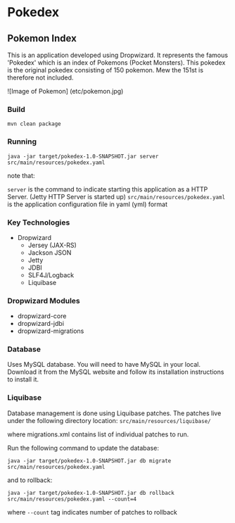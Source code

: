 # Pokedex

## Pokemon Index

This is an application developed using Dropwizard. It represents the famous 'Pokedex' which is an index of Pokemons (Pocket Monsters). 
This pokedex is the original pokedex consisting of 150 pokemon. Mew the 151st is therefore not included.

![Image of Pokemon]
(etc/pokemon.jpg)

### Build 

```
mvn clean package
```

### Running

```
java -jar target/pokedex-1.0-SNAPSHOT.jar server src/main/resources/pokedex.yaml
```

note that:

`server` is the command to indicate starting this application as a HTTP Server. (Jetty HTTP Server is started up)
`src/main/resources/pokedex.yaml` is the application configuration file in yaml (yml) format


### Key Technologies

- Dropwizard
    - Jersey (JAX-RS)
    - Jackson JSON
    - Jetty
    - JDBI
    - SLF4J/Logback
    - Liquibase

### Dropwizard Modules

- dropwizard-core
- dropwizard-jdbi
- dropwizard-migrations

### Database

Uses MySQL database. You will need to have MySQL in your local. Download it from the MySQL website and follow its installation instructions to install it. 

### Liquibase

Database management is done using Liquibase patches. The patches live under the following directory location:
`src/main/resources/liquibase/`

where migrations.xml contains list of individual patches to run.

Run the following command to update the database:

```
java -jar target/pokedex-1.0-SNAPSHOT.jar db migrate src/main/resources/pokedex.yaml
```

and to rollback:
```
java -jar target/pokedex-1.0-SNAPSHOT.jar db rollback src/main/resources/pokedex.yaml --count=4
```

where `--count` tag indicates number of patches to rollback



